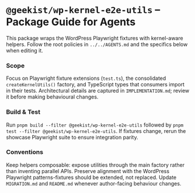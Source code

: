 # `@geekist/wp-kernel-e2e-utils` – Package Guide for Agents

This package wraps the WordPress Playwright fixtures with kernel-aware helpers. Follow the root policies in `../../AGENTS.md` and the specifics below when editing it.

### Scope

Focus on Playwright fixture extensions (`test.ts`), the consolidated `createKernelUtils()` factory, and TypeScript types that consumers import in their tests. Architectural details are captured in `IMPLEMENTATION.md`; review it before making behavioural changes.

### Build & Test

Run `pnpm build --filter @geekist/wp-kernel-e2e-utils` followed by `pnpm test --filter @geekist/wp-kernel-e2e-utils`. If fixtures change, rerun the showcase Playwright suite to ensure integration parity.

### Conventions

Keep helpers composable: expose utilities through the main factory rather than inventing parallel APIs. Preserve alignment with the WordPress Playwright patterns-fixtures should be extended, not replaced. Update `MIGRATION.md` and `README.md` whenever author-facing behaviour changes.
